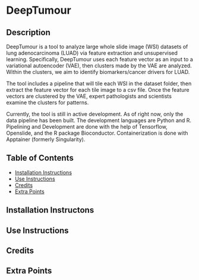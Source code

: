 # DeepTumour

## Description
DeepTumour is a tool to analyze large whole slide image (WSI) datasets of lung adenocarcinoma (LUAD) via feature extraction and unsupervised learning. Specifically, DeepTumour uses each feature vector as an input to a variational autoencoder (VAE), then clusters made by the VAE are analyzed. Within the clusters, we aim to identify biomarkers/cancer drivers for LUAD. 

The tool includes a pipeline that will tile each WSI in the dataset folder, then extract the feature vector for each tile image to a csv file. Once the feature vectors are clustered by the VAE, expert pathologists and scientists examine the clusters for patterns.

Currently, the tool is still in active development. As of right now, only the data pipeline has been built. The development languages are Python and R. Pipelining and Development are done with the help of Tensorflow, Openslide, and the R package Bioconductor. Containerization is done with Apptainer (formerly Singularity).

## Table of Contents
* [Installation Instructions](#install)
* [Use Instructions](#use)
* [Credits](#credits)
* [Extra Points](#extra)

## Installation Instructons <a name="install"></a>

## Use Instructions <a name="use"></a>

## Credits <a name="credits"></a>

## Extra Points <a name="extra"></a>